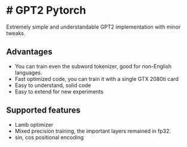 # # GPT2 Pytorch

Extremely simple and understandable GPT2 implementation with minor tweaks.

## Advantages

* You can train even the subword tokenizer, good for non-English languages.
* Fast optimized code, you can train it with a single GTX 2080ti card
* Easy to understand, solid code
* Easy to extend for new experiments

## Supported features
* Lamb optimizer
* Mixed precision training, the important layers remained in fp32.
* sin, cos positional encoding
